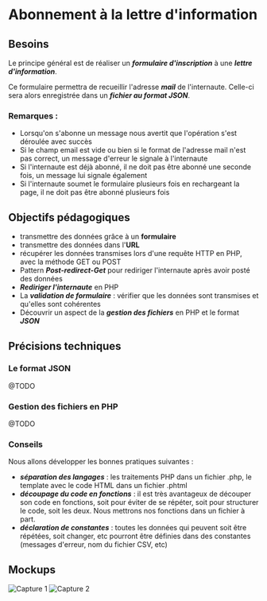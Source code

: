 # Abonnement à la lettre d'information
## Besoins
Le principe général est de réaliser un ***formulaire d'inscription*** à une ***lettre d'information***.

Ce formulaire permettra de recueillir l'adresse ***mail*** de l'internaute. Celle-ci sera alors enregistrée 
dans un ***fichier au format JSON***.

### Remarques :

- Lorsqu'on s'abonne un message nous avertit que l'opération s'est déroulée avec succès
- Si le champ email est vide ou bien si le format de l'adresse mail n'est pas correct, un message d'erreur le signale à l'internaute
- Si l'internaute est déjà abonné, il ne doit pas être abonné une seconde fois, un message lui signale également
- Si l'internaute soumet le formulaire plusieurs fois en rechargeant la page, il ne doit pas être abonné plusieurs fois

## Objectifs pédagogiques

- transmettre des données grâce à un **formulaire**
- transmettre des données dans l'**URL**
- récupérer les données transmises lors d'une requête HTTP en PHP, avec la méthode GET ou POST
- Pattern ***Post-redirect-Get*** pour rediriger l'internaute après avoir posté des données
- ***Rediriger l'internaute*** en PHP
- La ***validation de formulaire*** : vérifier que les données sont transmises et qu'elles sont cohérentes
- Découvrir un aspect de la ***gestion des fichiers*** en PHP et le format ***JSON***

## Précisions techniques
### Le format JSON

@TODO

### Gestion des fichiers en PHP

@TODO

### Conseils

Nous allons développer les bonnes pratiques suivantes :

- ***séparation des langages*** : les traitements PHP dans un fichier .php, le template avec le code HTML dans un fichier .phtml
- ***découpage du code en fonctions*** : il est très avantageux de découper son code en fonctions, soit pour éviter de se répéter, soit pour structurer le code, soit les deux. Nous mettrons nos
  fonctions dans un fichier à part.
- ***déclaration de constantes*** : toutes les données qui peuvent soit être répétées, soit changer, etc pourront être définies dans des constantes (messages d'erreur, nom du fichier CSV, etc)

## Mockups

![Capture 1](.resources/img/capture-1.png)
![Capture 2](.resources/img/capture-2.png)